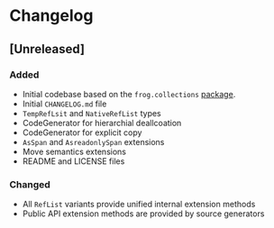# Changelog

<!---
## [x.y.z] - yyyy-mm-dd
### Added
### Changed
### Deprecated
### Removed
### Fixed
### Security
--->

## [Unreleased]
### Added
- Initial codebase based on the `frog.collections`
[package](https://github.com/dngulin/frogalicious-project/tree/main/Frogalicious/Packages/frog.collections).
- Initial `CHANGELOG.md` file
- `TempRefLsit` and `NativeRefList` types
- CodeGenerator for hierarchial deallcoation
- CodeGenerator for explicit copy
- `AsSpan` and `AsreadonlySpan` extensions
- Move semantics extensions
- README and LICENSE files

### Changed
- All `RefList` variants provide unified internal extension methods
- Public API extension methods are provided by source generators
